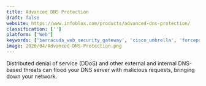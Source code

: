 ```yaml
---
title: Advanced DNS Protection
draft: false 
website: https://www.infoblox.com/products/advanced-dns-protection/
classification: ['']
platform: ['Web']
keywords: ['barracuda_web_security_gateway', 'cisco_umbrella', 'forcepoint_web_security', 'kaspersky_security_for_internet_gateways', 'mcafee_smartfilter']
image: 2020/04/Advanced-DNS-Protection.png
---
```

Distributed denial of service (DDoS) and other external and internal DNS-based threats can flood your DNS server with malicious requests, bringing down your network.